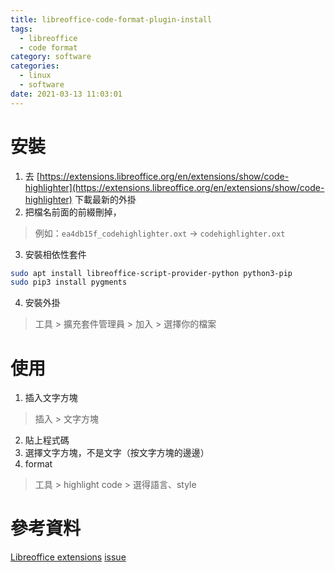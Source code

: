 ```yaml
---
title: libreoffice-code-format-plugin-install
tags:
  - libreoffice
  - code format
category: software
categories:
  - linux
  - software
date: 2021-03-13 11:03:01
---
```


# 安裝
1. 去 [https://extensions.libreoffice.org/en/extensions/show/code-highlighter](https://extensions.libreoffice.org/en/extensions/show/code-highlighter) 下載最新的外掛
2. 把檔名前面的前綴刪掉，
> 例如：`ea4db15f_codehighlighter.oxt` -> `codehighlighter.oxt`
3. 安裝相依性套件  
```bash
sudo apt install libreoffice-script-provider-python python3-pip
sudo pip3 install pygments
```
4. 安裝外掛  
> 工具 > 擴充套件管理員 > 加入 > 選擇你的檔案

# 使用
1. 插入文字方塊  
> 插入 > 文字方塊
2. 貼上程式碼
3. 選擇文字方塊，不是文字（按文字方塊的邊邊）
4. format  
> 工具 > highlight code > 選得語言、style

# 參考資料
[Libreoffice extensions](https://extensions.libreoffice.org/en/extensions/show/code-highlighter)
[issue](https://github.com/slgobinath/libreoffice-code-highlighter/issues/29#issuecomment-635216707)
